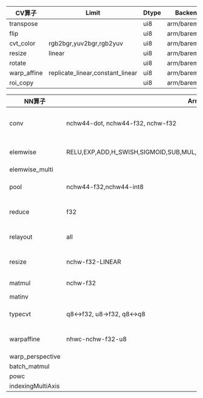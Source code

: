 |  CV算子 | Limit | Dtype | Backend | 
|---|---|---|---|
| transpose |   | ui8 | arm/barematel  |
| flip |  | ui8 | arm/barematel  |
| cvt_color | rgb2bgr,yuv2bgr,rgb2yuv | ui8 | arm/barematel  |
| resize |  linear | ui8 | arm/barematel  |
| rotate |   | ui8 | arm/barematel  |
| warp_affine | replicate_linear,constant_linear  | ui8 | arm/barematel  |
| roi_copy |   | ui8 | arm/barematel  |


|  NN算子 | Arm64 | ArmV7 | Barematel | 
|---|---|---|---|
| conv  | nchw44-dot, nchw44-f32, nchw-f32  | nchw44-f32, nchw-f32  |  nchw44-f32, nchw-f32 |
| elemwise |  RELU,EXP,ADD,H_SWISH,SIGMOID,SUB,MUL,TRUE_DIV,FUSE_ADD_RELU,FUSE_MUL_ADD3| same with Arm64 | RELU,EXP,NEGATE,ROUND,ABS,H_SWISH,LOG,ADD,SUB,MUL,MAX,MIN,LEQ,LT,FLOOR_DIV,TRUE_DIV,FUSE_ADD_RELU,FUSE_ADD_SIGMOID,FUSE_ADD_TANH,FUSE_MUL_ADD3,FUSE_MUL_ADD4 |
| elemwise_multi |  |  | qadd |
| pool | nchw44-f32,nchw44-int8 | same with Arm64 | nchw-f32-int8 |
| reduce | f32 | same with Arm64 | f32 |
| relayout | all | same with Arm64 | all |
| resize | nchw-f32-LINEAR | same with Arm64 | nchw-f32-LINEAR |
| matmul | nchw-f32 | nchw-f32 | nchw-f32 |
| matinv |  |  | nchw-f32 |
| typecvt | q8<->f32, u8->f32, q8<->q8 | same with Arm64 | near all |
| warpaffine | nhwc-nchw-f32-u8 | same with Arm64 | nhwc-nchw-f32-u8 |
| warp_perspective |  |  | nhwc-nchw-f32-u8 |
| batch_matmul |  |  | nchw-f32 |
| powc |  |  | nchw-f32 |
| indexingMultiAxis |  |  | f32-i32 |



